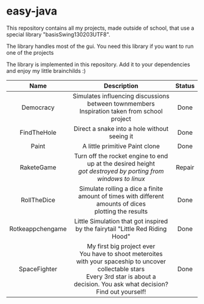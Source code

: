 # easy-java
This repository contains all my  projects, made outside of school, that use a special library "basisSwing130203UTF8".

The library handles most of the gui. You need this library if you want to run one of the projects

The library is implemented in this repository.
Add it to your dependencies and enjoy my little brainchilds :)

| Name | Description | Status |
|:--------------:|:--------------:|:-------------:|
| Democracy | Simulates influencing discussions between townmembers <br> Inspiration taken from school project | Done |
| FindTheHole | Direct a snake into a hole without seeing it | Done |
| Paint | A little primitive Paint clone | Done |
| RaketeGame | Turn off the rocket engine to end up at the desired height <br> _got destroyed by porting from windows to linux_| Repair |
| RollTheDice | Simulate rolling a dice a finite amount of times with different amounts of dices <br> plotting the results | Done |
| Rotkeappchengame | Little Simulation that got inspired by the fairytail "Little Red Riding Hood" | Done |
| SpaceFighter | My first big project ever <br> You have to shoot meteroites with your spaceship to uncover collectable stars <br> Every 3rd star is about a decision. You ask what decision? Find out yourself!| Done |
